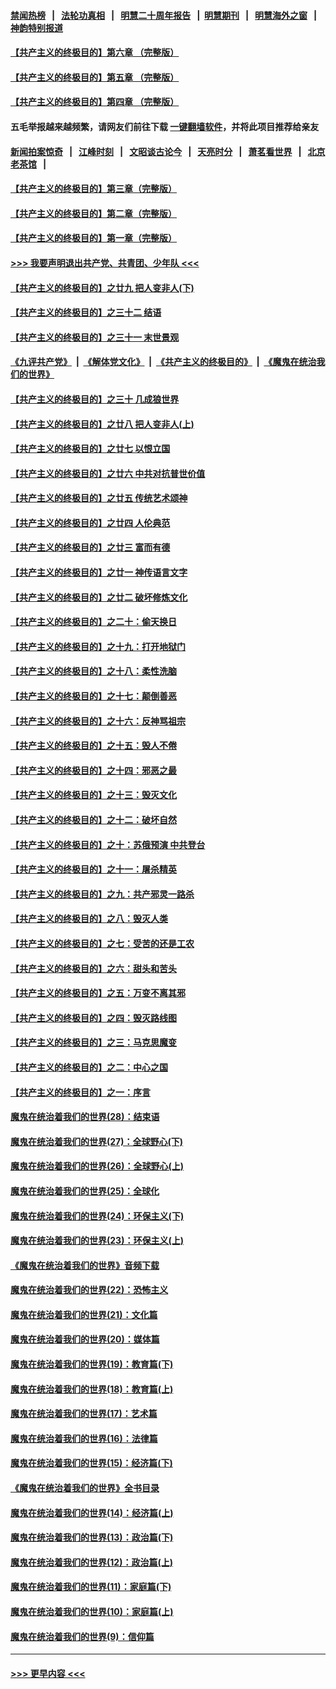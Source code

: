 #### [禁闻热榜](热点新闻.md?=0)  &nbsp;&nbsp;|&nbsp;&nbsp; [法轮功真相](https://github.com/gfw-breaker/truth/blob/master/README.md?=0) &nbsp;&nbsp;|&nbsp;&nbsp; [明慧二十周年报告](https://github.com/gfw-breaker/mh-reports/blob/master/README.md?=0) &nbsp;&nbsp;|&nbsp;&nbsp;[明慧期刊](https://github.com/gfw-breaker/mh-qikan) &nbsp;&nbsp;|&nbsp;&nbsp; [明慧海外之窗](https://github.com/gfw-breaker/mh-news/blob/master/README.md?=0) &nbsp;&nbsp;|&nbsp;&nbsp; [神韵特别报道](https://github.com/gfw-breaker/mh-news/blob/master/shenyun.md?=0)
#### [【共产主义的终极目的】第六章 （完整版）](../pages/nsc422/n11428913.md?t=03011131) 
#### [【共产主义的终极目的】第五章 （完整版）](../pages/nsc422/n11428912.md?t=03011131) 
#### [【共产主义的终极目的】第四章 （完整版）](../pages/nsc422/n11428907.md?t=03011131) 
#### 五毛举报越来越频繁，请网友们前往下载 [一键翻墙软件](https://github.com/gfw-breaker/ssr-accounts)，并将此项目推荐给亲友
#### [新闻拍案惊奇](https://github.com/gfw-breaker/banned-news/blob/master/pages/link4.md) &nbsp;&nbsp;|&nbsp;&nbsp; [江峰时刻](https://github.com/gfw-breaker/banned-news/blob/master/pages/link4.md) &nbsp;&nbsp;|&nbsp;&nbsp; [文昭谈古论今](https://github.com/gfw-breaker/banned-news/blob/master/pages/link4.md) &nbsp;&nbsp;|&nbsp;&nbsp; [天亮时分](https://github.com/gfw-breaker/banned-news/blob/master/pages/link4.md) &nbsp;&nbsp;|&nbsp;&nbsp; [萧茗看世界](https://github.com/gfw-breaker/banned-news/blob/master/pages/link4.md) &nbsp;&nbsp;|&nbsp;&nbsp; [北京老茶馆](https://github.com/gfw-breaker/banned-news/blob/master/pages/link4.md) &nbsp;&nbsp;|&nbsp;&nbsp; 
#### [【共产主义的终极目的】第三章（完整版）](../pages/nsc422/n11428848.md?t=03011131) 
#### [【共产主义的终极目的】第二章（完整版）](../pages/nsc422/n11428831.md?t=03011131) 
#### [【共产主义的终极目的】第一章（完整版）](../pages/nsc422/n11417651.md?t=03011131) 
#### [>>> 我要声明退出共产党、共青团、少年队 <<<](https://github.com/begood0513/goodnews/blob/master/quit/letter.md) 
#### [【共产主义的终极目的】之廿九 把人变非人(下)](../pages/nsc422/n11344140.md?t=03011131) 
#### [【共产主义的终极目的】之三十二 结语](../pages/nsc422/n11360535.md?t=03011131) 
#### [【共产主义的终极目的】之三十一 末世景观](../pages/nsc422/n11351129.md?t=03011131) 
#### [《九评共产党》](https://github.com/begood0513/9ping.md/blob/master/README.md) &nbsp;|&nbsp; [《解体党文化》](../../../../jtdwh.md/blob/master/README.md)  &nbsp;|&nbsp; [《共产主义的终极目的》](../../../../gczydzjmd.md/blob/master/README.md) &nbsp;|&nbsp; [《魔鬼在统治我们的世界》](../../../../mgztzwmdsj.md/blob/master/README.md) 
#### [【共产主义的终极目的】之三十 几成狼世界](../pages/nsc422/n11348280.md?t=03011131) 
#### [【共产主义的终极目的】之廿八 把人变非人(上)](../pages/nsc422/n11340492.md?t=03011131) 
#### [【共产主义的终极目的】之廿七 以恨立国](../pages/nsc422/n11336944.md?t=03011131) 
#### [【共产主义的终极目的】之廿六 中共对抗普世价值](../pages/nsc422/n11324785.md?t=03011131) 
#### [【共产主义的终极目的】之廿五 传统艺术颂神](../pages/nsc422/n11296396.md?t=03011131) 
#### [【共产主义的终极目的】之廿四 人伦典范](../pages/nsc422/n11296397.md?t=03011131) 
#### [【共产主义的终极目的】之廿三 富而有德](../pages/nsc422/n11283598.md?t=03011131) 
#### [【共产主义的终极目的】之廿一 神传语言文字](../pages/nsc422/n11263265.md?t=03011131) 
#### [【共产主义的终极目的】之廿二 破坏修炼文化](../pages/nsc422/n11245728.md?t=03011131) 
#### [【共产主义的终极目的】之二十：偷天换日](../pages/nsc422/n11238846.md?t=03011131) 
#### [【共产主义的终极目的】之十九：打开地狱门](../pages/nsc422/n11206376.md?t=03011131) 
#### [【共产主义的终极目的】之十八：柔性洗脑](../pages/nsc422/n11199994.md?t=03011131) 
#### [【共产主义的终极目的】之十七：颠倒善恶](../pages/nsc422/n11179782.md?t=03011131) 
#### [【共产主义的终极目的】之十六：反神骂祖宗](../pages/nsc422/n11166798.md?t=03011131) 
#### [【共产主义的终极目的】之十五：毁人不倦](../pages/nsc422/n11166792.md?t=03011131) 
#### [【共产主义的终极目的】之十四：邪恶之最](../pages/nsc422/n11150249.md?t=03011131) 
#### [【共产主义的终极目的】之十三：毁灭文化](../pages/nsc422/n11135227.md?t=03011131) 
#### [【共产主义的终极目的】之十二：破坏自然](../pages/nsc422/n11135214.md?t=03011131) 
#### [【共产主义的终极目的】之十：苏俄预演 中共登台](../pages/nsc422/n11118424.md?t=03011131) 
#### [【共产主义的终极目的】之十一：屠杀精英](../pages/nsc422/n11118442.md?t=03011131) 
#### [【共产主义的终极目的】之九：共产邪灵一路杀](../pages/nsc422/n11114139.md?t=03011131) 
#### [【共产主义的终极目的】之八：毁灭人类](../pages/nsc422/n11108503.md?t=03011131) 
#### [【共产主义的终极目的】之七：受苦的还是工农](../pages/nsc422/n11101809.md?t=03011131) 
#### [【共产主义的终极目的】之六：甜头和苦头](../pages/nsc422/n11096971.md?t=03011131) 
#### [【共产主义的终极目的】之五：万变不离其邪](../pages/nsc422/n11091285.md?t=03011131) 
#### [【共产主义的终极目的】之四：毁灭路线图](../pages/nsc422/n11086284.md?t=03011131) 
#### [【共产主义的终极目的】之三：马克思魔变](../pages/nsc422/n11061941.md?t=03011131) 
#### [【共产主义的终极目的】之二：中心之国](../pages/nsc422/n11047728.md?t=03011131) 
#### [【共产主义的终极目的】之一：序言](../pages/nsc422/n11086077.md?t=03011131) 
#### [魔鬼在统治着我们的世界(28)：结束语](../pages/nsc422/n10936246.md?t=03011131) 
#### [魔鬼在统治着我们的世界(27)：全球野心(下)](../pages/nsc422/n10928319.md?t=03011131) 
#### [魔鬼在统治着我们的世界(26)：全球野心(上)](../pages/nsc422/n10900318.md?t=03011131) 
#### [魔鬼在统治着我们的世界(25)：全球化](../pages/nsc422/n10788205.md?t=03011131) 
#### [魔鬼在统治着我们的世界(24)：环保主义(下)](../pages/nsc422/n10695307.md?t=03011131) 
#### [魔鬼在统治着我们的世界(23)：环保主义(上)](../pages/nsc422/n10688613.md?t=03011131) 
#### [《魔鬼在统治着我们的世界》音频下载](../pages/nsc422/n10635553.md?t=03011131) 
#### [魔鬼在统治着我们的世界(22)：恐怖主义](../pages/nsc422/n10614727.md?t=03011131) 
#### [魔鬼在统治着我们的世界(21)：文化篇](../pages/nsc422/n10597706.md?t=03011131) 
#### [魔鬼在统治着我们的世界(20)：媒体篇](../pages/nsc422/n10586579.md?t=03011131) 
#### [魔鬼在统治着我们的世界(19)：教育篇(下)](../pages/nsc422/n10564808.md?t=03011131) 
#### [魔鬼在统治着我们的世界(18)：教育篇(上)](../pages/nsc422/n10526970.md?t=03011131) 
#### [魔鬼在统治着我们的世界(17)：艺术篇](../pages/nsc422/n10499093.md?t=03011131) 
#### [魔鬼在统治着我们的世界(16)：法律篇](../pages/nsc422/n10485969.md?t=03011131) 
#### [魔鬼在统治着我们的世界(15)：经济篇(下)](../pages/nsc422/n10469975.md?t=03011131) 
#### [《魔鬼在统治着我们的世界》全书目录](../pages/nsc422/n10464261.md?t=03011131) 
#### [魔鬼在统治着我们的世界(14)：经济篇(上)](../pages/nsc422/n10457370.md?t=03011131) 
#### [魔鬼在统治着我们的世界(13)：政治篇(下)](../pages/nsc422/n10448270.md?t=03011131) 
#### [魔鬼在统治着我们的世界(12)：政治篇(上)](../pages/nsc422/n10444576.md?t=03011131) 
#### [魔鬼在统治着我们的世界(11)：家庭篇(下)](../pages/nsc422/n10440961.md?t=03011131) 
#### [魔鬼在统治着我们的世界(10)：家庭篇(上)](../pages/nsc422/n10435448.md?t=03011131) 
#### [魔鬼在统治着我们的世界(9)：信仰篇](../pages/nsc422/n10432159.md?t=03011131) 

----
#### [ >>> 更早内容 <<< ](../indexes/nsc422-earlier.md)

